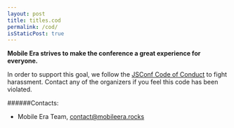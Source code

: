 ```yaml
---
layout: post
title: titles.cod
permalink: /cod/
isStaticPost: true
---
```


__Mobile Era strives to make the conference a great experience for everyone.__

In order to support this goal, we follow the [JSConf Code of Conduct](http://jsconf.com/codeofconduct.html) to fight harassment. Contact any of the organizers if you feel this code has been violated.

######Contacts:

- Mobile Era Team, [contact@mobileera.rocks](mailto:contact@mobileera.rocks)
